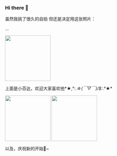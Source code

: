 ### Hi there 👋
虽然我挑了很久的自拍
但还是决定用这张照片：

...


<img align="center" src="https://user-images.githubusercontent.com/57243060/162700577-c02fa9a6-f01d-4ffa-901e-d23405ff37db.jpg" height="150" /></a>

上面是小芬达，欢迎大家喜欢他*★,°*:.☆(￣▽￣)/$:*.°★* 

<img align="left" src="https://user-images.githubusercontent.com/57243060/162701042-9be5541f-8784-449e-a817-0218300b7c52.jpg" height="150" /></a>
<img align="center" src="https://user-images.githubusercontent.com/57243060/162701790-54d5563c-e89b-45f1-b598-e0b6a65a68fa.jpg" height="150" /></a>


以及，庆祝新的开始🌱~
